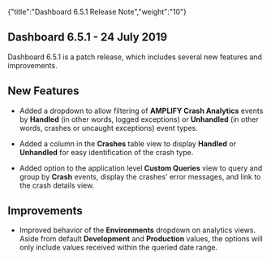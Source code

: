 {"title":"Dashboard 6.5.1 Release Note","weight":"10"}

## Dashboard 6.5.1 - 24 July 2019

Dashboard 6.5.1 is a patch release, which includes several new features and improvements.

## New Features

* Added a dropdown to allow filtering of **AMPLIFY Crash Analytics** events by **Handled** (in other words, logged exceptions) or **Unhandled** (in other words, crashes or uncaught exceptions) event types.

* Added a column in the **Crashes** table view to display **Handled** or **Unhandled** for easy identification of the crash type.

* Added option to the application level **Custom Queries** view to query and group by **Crash** events, display the crashes' error messages, and link to the crash details view.


## Improvements

* Improved behavior of the **Environments** dropdown on analytics views. Aside from default **Development** and **Production** values, the options will only include values received within the queried date range.

